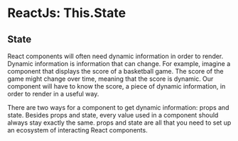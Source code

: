 # ReactJs: This.State

## State
React components will often need dynamic information in order to render. Dynamic information is information that can change. For example, imagine a component that displays the score of a basketball game. The score of the game might change over time, meaning that the score is dynamic. Our component will have to know the score, a piece of dynamic information, in order to render in a useful way.

There are two ways for a component to get dynamic information: props and state. Besides props and state, every value used in a component should always stay exactly the same. props and state are all that you need to set up an ecosystem of interacting React components.